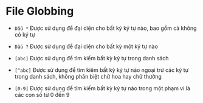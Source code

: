 # File Globbing

- `Dấu *` Được sử dụng để đại diện cho bất kỳ ký tự nào, bao gồm cả không có ký tự

- `Dấu ?` Được sử dụng để đại diện cho bất kỳ một ký tự nào

- `[abc]` Được sử dụng để tìm kiếm bất kỳ ký tự trong danh sách

- `[^abc]` Được sử dụng để tìm kiêm bất kỳ ký tự nào ngoại trừ các ký tự trong danh sách,
không phân biệt chữ hoa hay chữ thường

- `[0-9]` Được sử dụng để tìm kiếm bất kỳ ký tự nào trong một phạm vi là các con số từ 0 đến 9